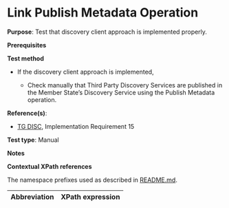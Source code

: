 # Link Publish Metadata Operation

**Purpose**: Test that discovery client approach is implemented properly.

**Prerequisites**

**Test method**

* If the discovery client approach is implemented,

    * Check manually that Third Party Discovery Services are published in the Member State’s Discovery Service using the Publish Metadata operation.


**Reference(s)**:
* [TG DISC](http://inspire.ec.europa.eu/id/ats/discovery-service/3.1/csw-iso-ap/README#ref_TG_DISC), Implementation Requirement 15

**Test type**: Manual

**Notes**


**Contextual XPath references**

The namespace prefixes used as described in [README.md](http://inspire.ec.europa.eu/id/ats/discovery-service/3.1/csw-iso-ap/README#namespaces).

Abbreviation                                               |  XPath expression
---------------------------------------------------------- | -------------------------------------------------------------------------

